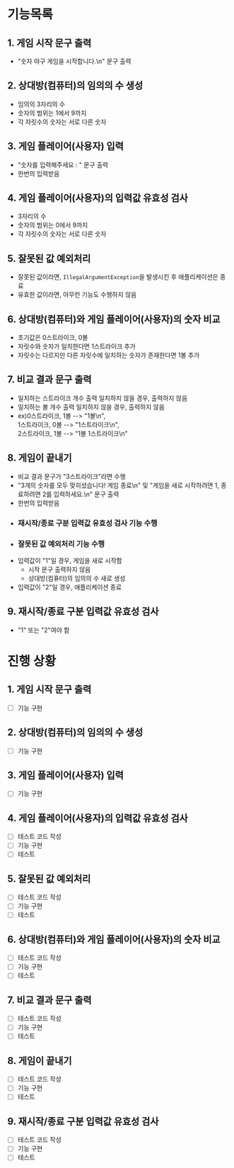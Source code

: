 # 기능목록
## 1. 게임 시작 문구 출력
- "숫자 야구 게임을 시작합니다.\n" 문구 출력
## 2. 상대방(컴퓨터)의 임의의 수 생성
- 임의의 3자리의 수
- 숫자의 범위는 1에서 9까지
- 각 자릿수의 숫자는 서로 다른 숫자
## 3. 게임 플레이어(사용자) 입력
- "숫자를 입력해주세요 : " 문구 출력
- 한번의 입력받음
## 4. 게임 플레이어(사용자)의 입력값 유효성 검사
- 3자리의 수
- 숫자의 범위는 0에서 9까지
- 각 자릿수의 숫자는 서로 다른 숫자
## 5. 잘못된 값 예외처리
- 잘못된 값이라면, `IllegalArgumentException`을 발생시킨 후 애플리케이션은 종료
- 유효한 값이라면, 아무런 기능도 수행하지 않음
## 6. 상대방(컴퓨터)와 게임 플레이어(사용자)의 숫자 비교
- 초기값은 0스트라이크, 0볼
- 자릿수와 숫자가 일치한다면 1스트라이크 추가
- 자릿수는 다르지만 다른 자릿수에 일치하는 숫자가 존재한다면 1볼 추가
## 7. 비교 결과 문구 출력
- 일치하는 스트라이크 개수 출력 일치하지 않을 경우, 출력하지 않음
- 일치하는 볼 개수 출력 일치하지 않을 경우, 출력하지 않음
- ex)0스트라이크, 1볼 --> "1볼\n",  
  1스트라이크, 0볼 --> "1스트라이크\n",  
  2스트라이크, 1볼 --> "1볼 1스트라이크\n"
## 8. 게임이 끝내기
- 비교 결과 문구가 "3스트라이크"라면 수행
- "3개의 숫자를 모두 맞히셨습니다! 게임 종료\n" 및 "게임을 새로 시작하려면 1, 종료하려면 2를 입력하세요.\n" 문구 출력
- 한번의 입력받음
- ### 재시작/종료 구분 입력값 유효성 검사 기능 수행
- ### 잘못된 값 예외처리 기능 수행
- 입력값이 "1"일 경우, 게임을 새로 시작함
  - 시작 문구 출력하지 않음
  - 상대방(컴퓨터)의 임의의 수 새로 생성
- 입력값이 "2"일 경우, 애플리케이션 종료
## 9. 재시작/종료 구분 입력값 유효성 검사
- "1" 또는 "2"여야 함
# 진행 상황
## 1. 게임 시작 문구 출력
- [ ] 기능 구현
## 2. 상대방(컴퓨터)의 임의의 수 생성
- [ ] 기능 구현
## 3. 게임 플레이어(사용자) 입력
- [ ] 기능 구현
## 4. 게임 플레이어(사용자)의 입력값 유효성 검사
- [ ] 테스트 코드 작성
- [ ] 기능 구현
- [ ] 테스트
## 5. 잘못된 값 예외처리
- [ ] 테스트 코드 작성
- [ ] 기능 구현
- [ ] 테스트
## 6. 상대방(컴퓨터)와 게임 플레이어(사용자)의 숫자 비교
- [ ] 테스트 코드 작성
- [ ] 기능 구현
- [ ] 테스트
## 7. 비교 결과 문구 출력
- [ ] 테스트 코드 작성
- [ ] 기능 구현
- [ ] 테스트
## 8. 게임이 끝내기
- [ ] 테스트 코드 작성
- [ ] 기능 구현
- [ ] 테스트
## 9. 재시작/종료 구분 입력값 유효성 검사
- [ ] 테스트 코드 작성
- [ ] 기능 구현
- [ ] 테스트